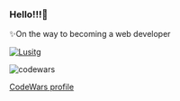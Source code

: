 ### Hello!!!👋

✨On the way to becoming a web developer



[![Lusitg](https://raw.githubusercontent.com/vic1707/vic1707/output/github-snake-dark.svg)](https://raw.githubusercontent.com/vic1707/vic1707/output/github-snake-dark.svg)





![codewars](https://www.codewars.com/users/NazanB/badges/small)

[CodeWars profile](https://www.codewars.com/users/NazanB)



<!--
**NazanB/NazanB** is a ✨ _special_ ✨ repository because its `README.md` (this file) appears on your GitHub profile.
-->

